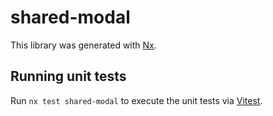 # shared-modal

This library was generated with [Nx](https://nx.dev).

## Running unit tests

Run `nx test shared-modal` to execute the unit tests via [Vitest](https://vitest.dev/).
